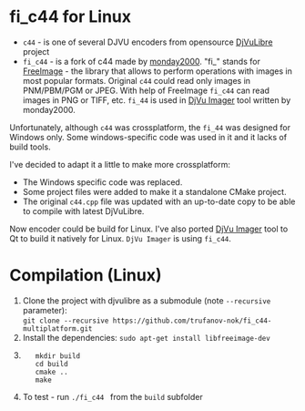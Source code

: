 # fi_c44 for Linux

* `c44` - is one of several DJVU encoders from opensource [DjVuLibre](http://djvu.sourceforge.net) project
* `fi_c44` - is a fork of c44 made by [monday2000](http://djvu-soft.narod.ru/soft/fi_c44.htm). "fi_" stands for [FreeImage](http://freeimage.sourceforge.net) - the library that allows to perform operations with images in most popular formats. Original `c44` could read only images in PNM/PBM/PGM or JPEG. With help of FreeImage `fi_c44` can read images in PNG or TIFF, etc. `fi_44` is used in [DjVu Imager](http://djvu-soft.narod.ru/scan/djvu_imager.htm) tool written by monday2000.

Unfortunately, although `c44` was crossplatform, the `fi_44` was designed for Windows only. Some windows-specific code was used in it and it lacks of build tools.

I've decided to adapt it a little to make more crossplatform:

* The Windows specific code was replaced.
* Some project files were added to make it a standalone CMake project.
* The original `c44.cpp` file was updated with an up-to-date copy to be able to compile with latest DjVuLibre.

Now encoder could be build for Linux.
I've also ported [DjVu Imager](https://github.com/trufanov-nok/DjVu_Imager-Qt) tool to Qt to build it natively for Linux. `DjVu Imager` is using `fi_c44`.

# Compilation (Linux)
1. Clone the project with djvulibre as a submodule (note `--recursive` parameter):  
`git clone --recursive https://github.com/trufanov-nok/fi_c44-multiplatform.git`
2. Install the dependencies: `sudo apt-get install libfreeimage-dev`
3. ```
      mkdir build
      cd build
      cmake ..
      make
   ```
4. To test - run `./fi_c44 ` from the `build` subfolder
